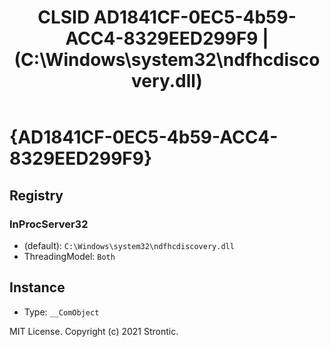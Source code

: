 ﻿---
title: "CLSID AD1841CF-0EC5-4b59-ACC4-8329EED299F9 | (C:\\Windows\\system32\\ndfhcdiscovery.dll)"
excerpt: What is COM-Object CLSID AD1841CF-0EC5-4b59-ACC4-8329EED299F9?
---

# {AD1841CF-0EC5-4b59-ACC4-8329EED299F9}


## Registry


### InProcServer32

* (default): `C:\Windows\system32\ndfhcdiscovery.dll`
* ThreadingModel: `Both`

## Instance

* Type: `__ComObject`

MIT License. Copyright (c) 2021 Strontic.



